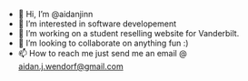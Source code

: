 - 👋 Hi, I’m @aidanjinn
- 👀 I’m interested in software developement
- 🌱 I’m working on a student reselling website for Vanderbilt.
- 💞️ I’m looking to collaborate on anything fun :)
- 📫 How to reach me just send me an email @ aidan.j.wendorf@gmail.com

<!---
aidanjinn/aidanjinn is a ✨ special ✨ repository because its `README.md` (this file) appears on your GitHub profile.
You can click the Preview link to take a look at your changes.
--->

